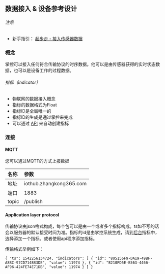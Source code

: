 
## 数据接入 & 设备参考设计

###### 注意
- 新手指引： [起步走 - 接入传感器数据](https://github.com/cooldk/zhangkong365/blob/master/doc/getting%20started.md) 

### 概念

掌控可以接入任何符合传输协议的时序数据，他可以是由传感器获得的实时状态数据，也可以是设备工作的过程数据。


###### 指标（Indicator）
- 物联网的数据接入概念
- 指标的数据格式为Float
- 指标ID是全局唯一的
- 指标ID的生成是通过掌控来完成
- 可以通过 [API](www.zhangkong365.com) 来自动创建指标

### 连接
#### MQTT

您可以通过MQTT的方式上报数据

| 名称 | 参数 |
|:--|:--|
| 地址 | iothub.zhangkong365.com |
| 端口 | 1883 |
|topic|/publish|

#### Application layer protocol

传输协议由json格式构成，每个包可以是由一个或者多个指标构成。ts如不写的话会以服务器的默认接受时间为准。指标的id是由掌控系统生成，请到[后台]()指标中，选择添加一个指标。或者使用api程序添加指标。

传输格式举例如下：

	{ "ts": 1542256134724, "indicators": [ { "id": "805156F9-DA19-49BF-A8BC-97CD714B83DE", "value": 11974 }, { "id": "B210FD5E-B563-4466-AF96-424FE74E71DB", "value": 11974 } ] }
	
